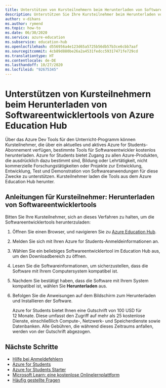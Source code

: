 ```yaml
---
title: Unterstützen von Kursteilnehmern beim Herunterladen von Softwareentwicklertools von Azure Education Hub
description: Unterstützen Sie Ihre Kursteilnehmer beim Herunterladen von Softwareentwicklertools von Azure Education Hub über das Programm Azure Dev Tools für den Unterricht.
author: v-dihans
ms.author: rymend
ms.topic: how-to
ms.date: 06/30/2020
ms.service: azure-education
ms.subservice: education-hub
ms.openlocfilehash: d556956a4e123d65a5725b56db57b3ce6cbb7aaf
ms.sourcegitcommit: 4cb89d880be26a2a4531fedcc59317471fe729cd
ms.translationtype: HT
ms.contentlocale: de-DE
ms.lasthandoff: 10/27/2020
ms.locfileid: "92675345"
---
```

# <a name="help-students-download-software-developer-tools-from-the-azure-education-hub"></a>Unterstützen von Kursteilnehmern beim Herunterladen von Softwareentwicklertools von Azure Education Hub

Über das Azure Dev Tools für den Unterricht-Programm können Kursteilnehmer, die über ein aktuelles und aktives Azure for Students-Abonnement verfügen, bestimmte Tools für Softwareentwickler kostenlos herunterladen. Azure for Students bietet Zugang zu allen Azure-Produkten, die ausdrücklich dazu bestimmt sind, Bildung oder Lehrtätigkeit, nicht kommerzielle Forschungstätigkeiten oder Projekte zur Entwicklung, Entwicklung, Test und Demonstration von Softwareanwendungen für diese Zwecke zu unterstützen. Kursteilnehmer laden die Tools aus dem Azure Education Hub herunter.

## <a name="instructions-for-students-how-to-download-software-developer-tools"></a>Anleitungen für Kursteilnehmer: Herunterladen von Softwareentwicklertools

Bitten Sie Ihre Kursteilnehmer, sich an dieses Verfahren zu halten, um die Softwareentwicklertools herunterzuladen:

1. Öffnen Sie einen Browser, und navigieren Sie zu [Azure Education Hub](https://ms.portal.azure.com/#blade/Microsoft_Azure_Education/EducationMenuBlade/software).
1. Melden Sie sich mit Ihren Azure for Students-Anmeldeinformationen an.
1. Wählen Sie ein beliebiges Softwareentwicklertool im Education Hub aus, um den Downloadbereich zu öffnen.
1. Lesen Sie die Softwareinformationen, um sicherzustellen, dass die Software mit Ihrem Computersystem kompatibel ist.
1. Nachdem Sie bestätigt haben, dass die Software mit Ihrem System kompatibel ist, wählen Sie **Herunterladen** aus.
1. Befolgen Sie die Anweisungen auf dem Bildschirm zum Herunterladen und Installieren der Software.

   Azure for Students bietet Ihnen eine Gutschrift von 100 USD für 12 Monate. Diese umfasst den Zugriff auf mehr als 25 kostenlose Dienste, einschließlich Compute-, Netzwerk- und Speicherdienste sowie Datenbanken. Alle Gebühren, die während dieses Zeitraums anfallen, werden von der Gutschrift abgezogen. 


## <a name="next-steps"></a>Nächste Schritte
- [Hilfe bei Anmeldefehlern](troubleshoot-login.md)
- [Azure for Students](azure-students-program.md)
- [Azure for Students Starter](azure-students-starter-program.md)
- [Microsoft Learn: eine kostenlose Onlinelernplattform](/learn/)
- [Häufig gestellte Fragen](program-faq.md#azure-for-students)